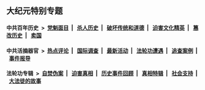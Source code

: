 ## 大纪元特别专题

#### 中共百年历史 &nbsp;>&nbsp; [党魁面目](indexes/nf1176107/README.md?05190430) &nbsp;| &nbsp; [杀人历史](indexes/nf1176106/README.md?05190430) &nbsp;| &nbsp; [破坏传统和道德](indexes/nf1176106/README.md?05190430) &nbsp;| &nbsp; [迫害文化精英](indexes/nf1176111/README.md?05190430) &nbsp;| &nbsp; [篡改历史](indexes/nf1176115/README.md?05190430) &nbsp;| &nbsp; [卖国](indexes/nf1176117/README.md?05190430) 

#### 中共活摘器官 &nbsp;>&nbsp; [热点评论](indexes/nf5879/README.md?05190430) &nbsp;| &nbsp; [国际调查](indexes/nf5947/README.md?05190430) &nbsp;| &nbsp; [最新活动](indexes/nf5883/README.md?05190430) &nbsp;| &nbsp; [法轮功遭遇](indexes/nf5881/README.md?05190430) &nbsp;| &nbsp; [追查案例](indexes/nf5880/README.md?05190430) &nbsp;| &nbsp; [事件报导](indexes/nf5877/README.md?05190430) 

#### 法轮功专辑 &nbsp;>&nbsp; [自焚伪案](indexes/nf5562/README.md?05190430) &nbsp;| &nbsp; [迫害真相](indexes/nf4379/README.md?05190430) &nbsp;| &nbsp; [历史事件回顾](indexes/nf5793/README.md?05190430) &nbsp;| &nbsp; [真相特辑](indexes/nf4389/README.md?05190430) &nbsp;| &nbsp; [社会支持](indexes/nf4386/README.md?05190430) &nbsp;| &nbsp; [大法徒的故事](indexes/nf1147481/README.md?05190430) 


